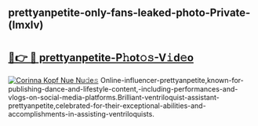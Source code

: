 ## prettyanpetite-only-fans​-leaked-photo​-Private-(lmxlv)


# <h2><a href="https://mediaupload.pro?title=prettyanpetite&ref=git">🔗👉 🔴 prettyanpetite-P𝚑ot𝚘𝚜-V𝚒d𝚎o</a></h2>

[![Corinna Kopf Nue Nu𝚍e𝚜](https://i.imgur.com/0qMVB7G.gif)](https://mediaupload.pro?title=prettyanpetite&ref=git)
Online-influencer-prettyanpetite,known-for-publishing-dance-and-lifestyle-content,-including-performances-and-vlogs-on-social-media-platforms.Brilliant-ventriloquist-assistant-prettyanpetite,celebrated-for-their-exceptional-abilities-and-accomplishments-in-assisting-ventriloquists.  